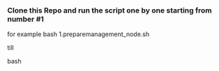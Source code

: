### Clone this Repo and run the script one by one starting from number #1

for example
bash 1.preparemanagement_node.sh

till 

bash 
